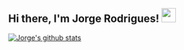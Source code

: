## Hi there, I'm Jorge Rodrigues! <img src="https://media.giphy.com/media/ggRRQe8moeCp0hNb6z/giphy.gif" width="29px"> 

[![Jorge's github stats](https://github-readme-stats.vercel.app/api?username=jorgecrodrigues&count_private=true&show_icons=true&hide_border=true)](https://github.com/anuraghazra/github-readme-stats)
